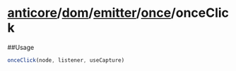 # [anticore](../../../../../../#reference)/[dom](../../../#reference)/[emitter](../../#reference)/[once](../#reference)/<a name="reference">onceClick</a>

##Usage

```js
onceClick(node, listener, useCapture)
```